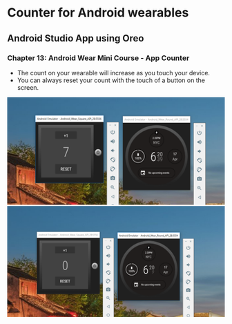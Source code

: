 # Counter for Android wearables

## Android Studio App using Oreo
### Chapter 13: Android Wear Mini Course - App Counter

* The count on your wearable will increase as you touch your device.
* You can always reset your count with the touch of a button on the screen.

![Image of app  progress](Mid.PNG)
![Image of app starting ](START.PNG)

